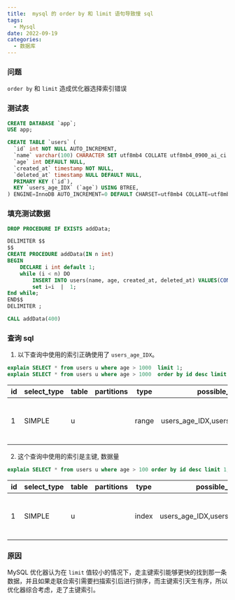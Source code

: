```yaml
---
title:  mysql 的 order by 和 limit 语句导致慢 sql
tags:
  - Mysql
date: 2022-09-19
categories:
  - 数据库
---
```


### 问题

`order by` 和 `limit` 造成优化器选择索引错误

### 测试表
```sql
CREATE DATABASE `app`;
USE app;
```

```sql
CREATE TABLE `users` (
  `id` int NOT NULL AUTO_INCREMENT,
  `name` varchar(100) CHARACTER SET utf8mb4 COLLATE utf8mb4_0900_ai_ci DEFAULT NULL,
  `age` int DEFAULT NULL,
  `created_at` timestamp NOT NULL,
  `deleted_at` timestamp NULL DEFAULT NULL,
  PRIMARY KEY (`id`),
  KEY `users_age_IDX` (`age`) USING BTREE,
) ENGINE=InnoDB AUTO_INCREMENT=0 DEFAULT CHARSET=utf8mb4 COLLATE=utf8mb4_0900_ai_ci;
```

### 填充测试数据
```sql
DROP PROCEDURE IF EXISTS addData;

DELIMITER $$
$$
CREATE PROCEDURE addData(IN n int)
BEGIN
	DECLARE i int default 1;
	while (i < n) DO
		INSERT INTO users(name, age, created_at, deleted_at) VALUES(CONCAT('name',i), i, now(), null);
		set i=i  |  1;
End while;
END$$
DELIMITER ;
```

```sql
CALL addData(400)
```

### 查询 sql

1. 以下查询中使用的索引正确使用了 `users_age_IDX`。
```sql
explain SELECT * from users u where age > 1000  limit 1;
explain SELECT * from users u where age > 1000  order by id desc limit 2;
```
| id  | select_type | table | partitions | type  | possible_keys | key     | key_len | ref | rows | filtered | Extra                            |  
|---|-------------|-------|------------|-------|------------------------------------|---------|---------|-----|------|----------|----------------------------------|  
| 1 | SIMPLE      |  u      |              |  range  |  users_age_IDX,users_deleted_at_IDX  |  users_age_IDX  |  5        |       |  1988  |     100.0  |  Using index condition; Using where  |  

2. 这个查询中使用的索引是主键, 数据量
```sql
explain SELECT * from users u where age > 100 order by id desc limit 1;
```
| id  | select_type | table | partitions | type  | possible_keys | key     | key_len | ref | rows | filtered | Extra                            |  
|---|-------------|-------|------------|-------|------------------------------------|---------|---------|-----|------|----------|----------------------------------|  
| 1   | SIMPLE   | u  | | index | users_age_IDX,users_deleted_at_IDX | PRIMARY | 4   |   | 65   | 15.33    | Using where; Backward index scan |

### 原因

MySQL 优化器认为在 `limit` 值较小的情况下，走主键索引能够更快的找到那一条数据，并且如果走联合索引需要扫描索引后进行排序，而主键索引天生有序，所以优化器综合考虑，走了主键索引。


